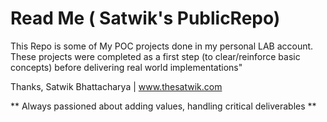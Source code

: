 # Read Me ( Satwik's PublicRepo)

This Repo is some of My POC projects done in my personal LAB account. These projects were completed as a first step (to clear/reinforce basic concepts) before delivering real world implementations" 


Thanks,
Satwik Bhattacharya | www.thesatwik.com  



** Always passioned about adding values, handling critical deliverables ** 